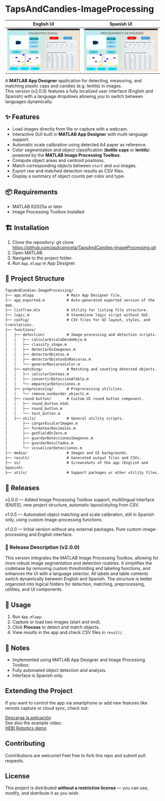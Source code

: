 # TapsAndCandies-ImageProcessing

| English UI | Spanish UI |
|------------|------------|
| ![English version](ss/ss-en.png) | ![Spanish version](ss/ss-es.png) |

A **MATLAB App Designer** application for detecting, measuring, and matching plastic caps and candies (e.g. lentils) in images.  
This version (v2.0.0) features a fully localized user interface (English and Spanish) with a language dropdown allowing you to switch between languages dynamically.

## ✨ Features
- Load images directly from file or capture with a webcam.
- Interactive GUI built in **MATLAB App Designer** with multi-language support.
- Automatic scale calibration using detected A4 paper as reference.
- Color segmentation and object classification (**bottle caps** or **lentils**) powered by the **MATLAB Image Processing Toolbox**.
- Compute object areas and centroid positions.
- Match corresponding objects between `start` and `end` images.
- Export raw and matched detection results as CSV files.
- Display a summary of object counts per color and type.


## 📦 Requirements
- MATLAB R2025a or later
- Image Processing Toolbox installed

## 🏗️ Installation
1. Clone the repository:
   git clone https://github.com/asdcainicela/TapsAndCandies-ImageProcessing.git
2. Open MATLAB.
3. Navigate to the project folder.
4. Run `App.mlapp` in App Designer.

## 📂 Project Structure

```
TapsAndCandies-ImageProcessing/
├── app.mlapp               # Main App Designer file.
├── app_exported.m          # Auto-generated exported version of the app.
├── listTree.mlx            # Utility for listing file structure.
├── logic.m                 # Standalone logic script without GUI.
├── config/                 # CSV files for UI layout, styles, and translations.
├── functions/
│   ├── detection/          # Image-processing and detection scripts.
│   │   ├── calcularEscalaDesdeHoja.m
│   │   ├── classify_shape.m
│   │   ├── detectarEnImagenes.m
│   │   ├── detectarObjetos.m
│   │   ├── detectarObjetosEnMascaras.m
│   │   └── generarMascarasColor.m
│   ├── matching/           # Matching and counting detected objects.
│   │   ├── calcularConteos.m
│   │   ├── convertirDeteccionATabla.m
│   │   └── emparejarDetecciones.m
│   ├── preprocessing/      # Preprocessing utilities.
│   │   └── remove_nonborder_objects.m
│   ├── round-button/       # Custom UI round button component.
│   │   ├── round_button.html
│   │   ├── round_button.m
│   │   └── test_button.m
│   ├── utils/              # General utility scripts.
│       ├── cargarEscalarImagen.m
│       ├── formatearDecimales.m
│       ├── getFieldOrZero.m
│       ├── guardarDeteccionesImagenes.m
│       ├── guardarResultados.m
│       └── visualizarDetecciones.m
├── media/                  # Images and UI backgrounds.
├── result/                 # Generated output files and CSVs.
├── ss/                     # Screenshots of the app (English and Spanish).
├── utils/                  # Support packages or other utility files.
```

## 📜 Releases
v2.0.0 — Added Image Processing Toolbox support, multilingual interface (EN/ES), new project structure, automatic layout/styling from CSV.

v1.0.5 — Automated object matching and scale calibration, still in Spanish only, using custom image-processing functions.

v1.0.0 — Initial version without any external packages. Pure custom image-processing and English interface.

### 📄 Release Description (v2.0.0)
This version integrates the MATLAB Image Processing Toolbox, allowing for more robust image segmentation and detection routines. It simplifies the codebase by removing custom thresholding and labeling functions, and enhances the UI with a language selector. All labels and table contents switch dynamically between English and Spanish. The structure is better organized into logical folders for detection, matching, preprocessing, utilities, and UI components.

## 📝 Usage
1. Run `App.mlapp`.
2. Capture or load two images (start and end).
3. Click **Process** to detect and match objects.
4. View results in the app and check CSV files in `result/`.

## 📄 Notes
- Implemented using MATLAB App Designer and Image Processing Toolbox.
- Fully automated object detection and analysis.
- Interface is Spanish only.

## Extending the Project

If you want to control the app via smartphone or add new features like remote capture or cloud sync, check out:

[Descarga la aplicación](https://play.google.com/store/apps/details?id=com.pas.webcam&hl=en)  
See also the example video:  
[HEBI Robotics demo](https://www.youtube.com/watch?v=zaPtxre4tFc)

## Contributing

Contributions are welcome! Feel free to fork this repo and submit pull requests.

## License

This project is distributed **without a restrictive license** — you can use, modify, and distribute it as you wish.
